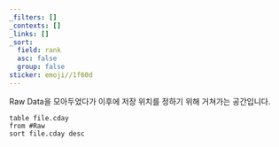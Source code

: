 ```yaml
---
_filters: []
_contexts: []
_links: []
_sort:
  field: rank
  asc: false
  group: false
sticker: emoji//1f60d
---
```

Raw Data을 모아두었다가 이후에 저장 위치를 정하기 위해 거쳐가는 공간입니다.
```dataview
table file.cday
from #Raw 
sort file.cday desc
```
